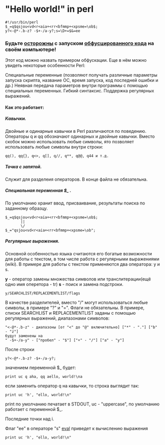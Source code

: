 # "Hello world!" in perl

    #!/usr/bin/perl
    $_=q$qsjou<vd<r<aia+<rr<bfmmp+<xpsme=\ob$;
    y?<-@*-.b-z? -$+-/a-y?;s=\D+=$&=ee

### Будьте [осторожны](http://lurkmore.to/%D0%9F%D1%80%D0%BE%D0%B3%D1%80%D0%B0%D0%BC%D0%BC%D0%B0_%D0%B8%D0%B7_%D0%BE%D0%B4%D0%BD%D0%BE%D0%B9_%D1%81%D1%82%D1%80%D0%BE%D1%87%D0%BA%D0%B8_%D0%BD%D0%B0_Perl) с запуском [обфусцированного кода](https://ru.wikipedia.org/wiki/%D0%9E%D0%B1%D1%84%D1%83%D1%81%D0%BA%D0%B0%D1%86%D0%B8%D1%8F_(%D0%BF%D1%80%D0%BE%D0%B3%D1%80%D0%B0%D0%BC%D0%BC%D0%BD%D0%BE%D0%B5_%D0%BE%D0%B1%D0%B5%D1%81%D0%BF%D0%B5%D1%87%D0%B5%D0%BD%D0%B8%D0%B5)) на своём компьютере!

Этот код можно назвать примером обфускации.
Еще в нём можно увидеть некоторые особенности Perl:

Cпециальные переменные (позволяют получать различные параметры запуска скрипта, название ОС, время запуска, код последней ошибки и др.)
Неявная передача параметров внутри программы с помощью специальных переменных.
Гибкий синтаксис. Поддержка регулярных выражений.


#### Как это работает:

##### Кавычки.
Двойные и одинарные кавычки в Perl различаются по поведению.
Операторы q и qq обозначают одинарных и двойные кавычки.
Вместо скобок можно использовать любые символы, ято позволяет использовать любые символы внутри строки:

    qq(), qq{}, q<>, q[], q//, q**, q@@, q44 и т.д.

##### Точка с запятой.
Служит для разделеия операторов. В конце файла не обязательна.

##### Специальная переменная $_ .
По умолчанию хранит ввод, присваивание, результаты поиска по заданному образцу.

    $_=q$qsjou<vd<r<aia+<rr<bfmmp+<xpsme=\ob$;
           ||
           \/
    $_="qsjou<vd<r<aia+<rr<bfmmp+<xpsme=\ob";

##### Регулярные выражения.
Основной особенностью языка считаются его богатые возможности для работы с текстом, в том числе работа с регулярными выражениями (wiki).
В примере для работы с текстом применяются два оператора: y и s.

**y** - оператор замены множества символов или транслитерации(ещё одно имя оперетора - tr)
**s** - поиск и замена подстроки.

    y/SEARCHLIST/REPLACEMENTLIST/flags
    
В качестве разделителей, вместо "/" могут использоваться любые символы, в примере "?" и "=".
Флаги не обязательны.
В примере, списки SEARCHLIST и REPLACEMENTLIST заданы с помощью регулярных выражений, диапазонами символов:

    "<-@*-.b-z" - диапазоны [от "<" до "@" включительно] ["*" - "."] ["b" - "z"]
    будут заменены на
    " -$+-/a-y" - ["пробел" - "$"] ["+" - "/"] ["a" - "y"]
 
После строки

    y?<-@*-.b-z? -$+-/a-y?;

значением переменной $_ будет:

    print uc q aha, qq aello, world!\na

если заменить оператор q на кавычки, то строка выглядит так:

    print uc 'h', "ello, world!\n"

print по умолчанию печатает в STDOUT, uc - "uppercase", по умолчанию работает с переменной $_.

Последние точки над i.

Флаг "ee" в операторе "s" [eval](https://perldoc.perl.org/perlop.html#s%2f_PATTERN_%2f_REPLACEMENT_%2fmsixpodualngcer)
приведет к вычислению выражения

    print uc 'h', "ello, world!\n"
    
